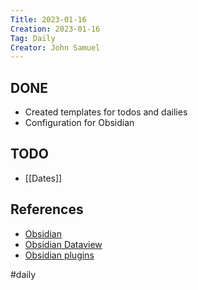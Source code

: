 ```yaml
---
Title: 2023-01-16
Creation: 2023-01-16
Tag: Daily
Creator: John Samuel
---
```


## DONE
- Created templates for todos and dailies
- Configuration for Obsidian

## TODO
- [[Dates]] 

## References
- [Obsidian](https://obsidian.md/)
- [Obsidian Dataview](https://github.com/blacksmithgu/obsidian-dataview)
- [Obsidian plugins](https://obsidian.md/plugins)

#daily